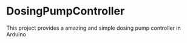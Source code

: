# DosingPumpController
This project provides a amazing and simple dosing pump controller in Arduino
